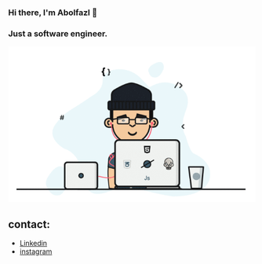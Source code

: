 ### Hi there, I'm Abolfazl 🙂
### Just a software engineer.
![](https://raw.githubusercontent.com/kvssankar/kvssankar/main/programmer.gif)
 
 ## contact:
- [Linkedin](https://www.linkedin.com/in/abolfazlpanahiazar)
- [instagram](https://www.instagram.com/abolfazl.panahiazar)
